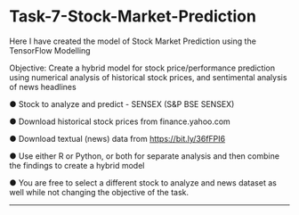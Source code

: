 # Task-7-Stock-Market-Prediction
Here I have created the model of Stock Market Prediction using the TensorFlow Modelling 

Objective: Create a hybrid model for stock price/performance prediction using numerical analysis of historical stock prices, and sentimental analysis of news headlines

● Stock to analyze and predict - SENSEX (S&P BSE SENSEX)

● Download historical stock prices from finance.yahoo.com

● Download textual (news) data from https://bit.ly/36fFPI6

● Use either R or Python, or both for separate analysis and then combine the findings to create a hybrid model

● You are free to select a different stock to analyze and news dataset as well while not changing the objective of the task.



*************************************************************







